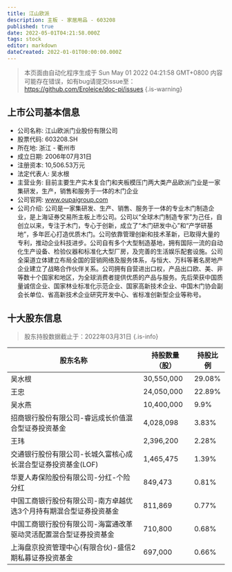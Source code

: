 ```yaml
---
title: 江山欧派
description: 主板 - 家居用品 - 603208
published: true
date: 2022-05-01T04:21:58.000Z
tags: stock
editor: markdown
dateCreated: 2022-01-01T00:00:00.000Z
---
```


> 本页面由自动化程序生成于 Sun May 01 2022 04:21:58 GMT+0800
> 内容可能存在错误，如有bug请提交issue至：https://github.com/Eroleice/doc-pi/issues
{.is-warning}

## 上市公司基本信息
- 公司名称: 江山欧派门业股份有限公司
- 股票代码: 603208.SH
- 所在地: 浙江 - 衢州市
- 成立日期: 2006年07月31日
- 注册资本: 10,506.53万元
- 法定代表人: 吴水根
- 主营业务: 目前主要生产实木复合门和夹板模压门两大类产品欧派门业是一家集研发，生产，销售和服务于一体的木门企业
- 公司官网: www.oupaigroup.com
- 公司介绍: 公司是一家集研发、生产、销售、服务于一体的专业木门制造企业，是上海证券交易所主板上市公司。公司以“全球木门制造专家”为己任，自创立以来，专注于木门，专心于创新，成立了“木门研发中心”和“产学研基地”，多年匠心打造优质木门。公司依靠管理创新和技术革新，已取得大量的专利，推动企业科技进步。公司自有多个大型制造基地，拥有国际一流的自动化生产设备、检验仪器和标准化大型厂房，及完善的生活娱乐配套设施。公司全渠道立体建立布局全国的营销网络及服务体系，与恒大、万科等著名房地产企业建立了战略合作伙伴关系。公司拥有自营进出口权，产品出口欧、美、非等数十个国家和地区，为全球消费者提供优质的产品与服务。先后荣获中国质量诚信企业、国家林业标准化示范企业、国家高新技术企业、中国木门协会副会长单位、省高新技术企业研究开发中心、省标准创新型企业等称号。


## 十大股东信息
> 股东持股数据截止于：2022年03月31日
{.is-info}

| 股东名称 | 持股数量（股） | 持股比例 |
| --- | --- | --- |
| 吴水根 | 30,550,000 | 29.08% |
| 王忠 | 24,050,000 | 22.89% |
| 吴水燕 | 10,400,000 | 9.9% |
| 招商银行股份有限公司-睿远成长价值混合型证券投资基金 | 4,028,098 | 3.83% |
| 王玮 | 2,396,200 | 2.28% |
| 交通银行股份有限公司-长城久富核心成长混合型证券投资基金(LOF) | 1,465,475 | 1.39% |
| 华夏人寿保险股份有限公司-分红-个险分红 | 849,473 | 0.81% |
| 中国工商银行股份有限公司-南方卓越优选3个月持有期混合型证券投资基金 | 811,869 | 0.77% |
| 中国工商银行股份有限公司-海富通改革驱动灵活配置混合型证券投资基金 | 710,800 | 0.68% |
| 上海盘京投资管理中心(有限合伙)-盛信2期私募证券投资基金 | 697,000 | 0.66% |




